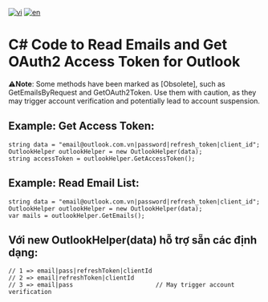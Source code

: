 [![vi](https://img.shields.io/badge/Ng%C3%B4n%20ng%E1%BB%AF-Ti%E1%BA%BFng%20Vi%E1%BB%87t-red.svg)](https://github.com/ngochoaitn/little-things/blob/main/read-email-outlook/CSharp/Readme.en.md/README.md)
[![en](https://img.shields.io/badge/Language-English-blue.svg)](https://github.com/ngochoaitn/little-things/blob/main/read-email-outlook/CSharp/Readme.en.md)

# C# Code to Read Emails and Get OAuth2 Access Token for Outlook
⚠️**Note**: Some methods have been marked as [Obsolete], such as GetEmailsByRequest and GetOAuth2Token. Use them with caution, as they may trigger account verification and potentially lead to account suspension.
## Example: Get Access Token:
```
string data = "email@outlook.com.vn|password|refresh_token|client_id";
OutlookHelper outlookHelper = new OutlookHelper(data);
string accessToken = outlookHelper.GetAccessToken();
```

## Example: Read Email List:
```
string data = "email@outlook.com.vn|password|refresh_token|client_id";
OutlookHelper outlookHelper = new OutlookHelper(data);
var mails = outlookHelper.GetEmails();
```

## Với new OutlookHelper(data) hỗ trợ sẵn các định dạng:
```
// 1 => email|pass|refreshToken|clientId
// 2 => email|refreshToken|clientId
// 3 => email|pass                       // May trigger account verification
```